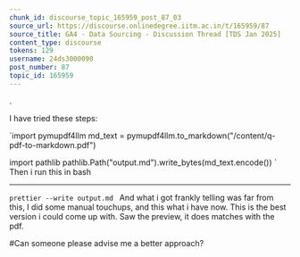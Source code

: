 ```yaml
---
chunk_id: discourse_topic_165959_post_87_03
source_url: https://discourse.onlinedegree.iitm.ac.in/t/165959/87
source_title: GA4 - Data Sourcing - Discussion Thread [TDS Jan 2025]
content_type: discourse
tokens: 129
username: 24ds3000090
post_number: 87
topic_id: 165959
---
```


.

I have tried these steps:

`import pymupdf4llm
md_text = pymupdf4llm.to_markdown("/content/q-pdf-to-markdown.pdf")

import pathlib
pathlib.Path("output.md").write_bytes(md_text.encode())
`
Then i run this in bash

---

`prettier --write output.md
`
And what i got frankly telling was far from this, I did some manual touchups, and this what i have now. This is the best version i could come up with. Saw the preview, it does matches with the pdf.

#Can someone please advise me a better approach?
